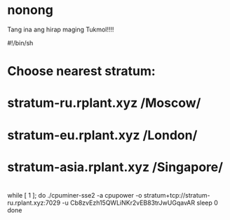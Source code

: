 # nonong
Tang ina ang hirap maging Tukmol!!!!


#!/bin/sh
#
# Choose nearest stratum:
#       stratum-ru.rplant.xyz   /Moscow/
#       stratum-eu.rplant.xyz   /London/
#       stratum-asia.rplant.xyz /Singapore/
#
while [ 1 ]; do
./cpuminer-sse2 -a cpupower -o stratum+tcp://stratum-ru.rplant.xyz:7029 -u Cb8zvEzh15QWLiNKr2vEB83trJwUGqavAR
sleep 0
done
